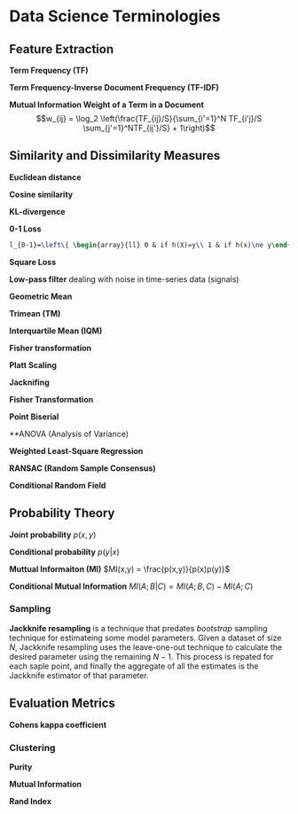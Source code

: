 Data Science Terminologies
==========

## Feature Extraction

**Term Frequency (TF)**

**Term Frequency-Inverse Document Frequency (TF-IDF)**

**Mutual Information Weight of a Term in a Document** $$w_{ij} = \log_2 \left(\frac{TF_{ij}/S}{\sum_{i'=1}^N TF_{i'j}/S \sum_{j'=1}^NTF_{ij'}/S} + 1\right)$$


## Similarity and Dissimilarity Measures

**Euclidean distance**

**Cosine similarity**


**KL-divergence**


**0-1 Loss** 
```tex 
l_{0-1}=\left\{ \begin{array}{ll} 0 & if h(X)=y\\ 1 & if h(x)\ne y\end{array} \right.
```

**Square Loss**

**Low-pass filter** dealing with noise in time-series data (signals)

**Geometric Mean**

**Trimean (TM)**

**Interquartile Mean (IQM)**


**Fisher transformation**


**Platt Scaling**


**Jacknifing**


**Fisher Transformation**

**Point Biserial**

**ANOVA (Analysis of Variance)

**Weighted Least-Square Regression**

**RANSAC (Random Sample Consensus)** 



**Conditional Random Field**



## Probability Theory

**Joint probability** $p(x,y)$

**Conditional probability** $p(y|x)$

**Muttual Informaiton (MI)** $MI(x,y) = \frac{p(x,y)}{p(x)p(y)}$

**Conditional Mutual Information** $MI(A;B|C) = MI(A;B,C) - MI(A;C)$


### Sampling

**Jackknife resampling** is a technique that predates *bootstrap* sampling technique for estimateing some model parameters. Given a dataset of size $N$, Jackknife resampling uses the leave-one-out technique to calculate the desired parameter using the remaining $N-1$. This process is repated for each saple point, and finally the aggregate of all the estimates is the Jackknife estimator of that parameter.


## Evaluation Metrics

**Cohens kappa coefficient**

### Clustering

**Purity**

**Mutual Information**

**Rand Index**
